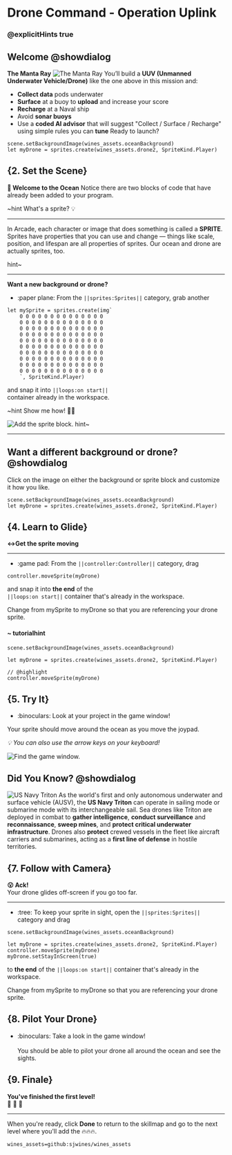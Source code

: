 # Drone Command - Operation Uplink
### @explicitHints true

## Welcome @showdialog
**The Manta Ray**
![The Manta Ray](https://raw.githubusercontent.com/sjwines/hourofai/master/assets/UUVMantaRay.png)
You’ll build a **UUV (Unmanned Underwater Vehicle/Drone)** like the one above in this mission and:
- **Collect data** pods underwater
- **Surface** at a buoy to **upload** and increase your score
- **Recharge** at a Naval ship
- Avoid **sonar buoys**
- Use a **coded AI advisor** that will suggest "Collect / Surface / Recharge" using simple rules you can **tune**
Ready to launch?

```template
scene.setBackgroundImage(wines_assets.oceanBackground)
let myDrone = sprites.create(wines_assets.drone2, SpriteKind.Player)
```

## {2. Set the Scene}
**🌊 Welcome to the Ocean**
Notice there are two blocks of code that have already been added to your program. 


~hint What's a sprite? 💡

---

In Arcade, each character or image that does something is called a **SPRITE**.
Sprites have properties that you can use and change — things like scale, position, and lifespan are all properties of sprites.
Our ocean and drone are actually sprites, too.

hint~

---

**Want a new background or drone?**

- :paper plane: From the ``||sprites:Sprites||`` category, grab another <br/>
```block
let mySprite = sprites.create(img`
    0 0 0 0 0 0 0 0 0 0 0 0 0 0
    0 0 0 0 0 0 0 0 0 0 0 0 0 0
    0 0 0 0 0 0 0 0 0 0 0 0 0 0
    0 0 0 0 0 0 0 0 0 0 0 0 0 0
    0 0 0 0 0 0 0 0 0 0 0 0 0 0
    0 0 0 0 0 0 0 0 0 0 0 0 0 0
    0 0 0 0 0 0 0 0 0 0 0 0 0 0
    0 0 0 0 0 0 0 0 0 0 0 0 0 0
    0 0 0 0 0 0 0 0 0 0 0 0 0 0
    0 0 0 0 0 0 0 0 0 0 0 0 0 0
    `, SpriteKind.Player)
```
and snap it into ``||loops:on start||`` <br/>
container already in the workspace.  <br/>

~hint Show me how! 🕵🏽

![Add the sprite block.](/static/skillmap/mole/add-sprite.gif "Add a sprite to your game.")
hint~

---

## Want a different background or drone? @showdialog
Click on the image on either the background or sprite block and customize it how you like. <br/>
```blocks
scene.setBackgroundImage(wines_assets.oceanBackground)
let myDrone = sprites.create(wines_assets.drone2, SpriteKind.Player)
```

## {4. Learn to Glide}

**↔Get the sprite moving**

---

- :game pad: From the ``||controller:Controller||`` category, drag <br/>
```block
controller.moveSprite(myDrone)
```
and snap it into **the end** of the <br/>
``||loops:on start||``
container that's already in the workspace. 

Change from mySprite to myDrone so that you are referencing your drone sprite.

#### ~ tutorialhint
```blocks
scene.setBackgroundImage(wines_assets.oceanBackground)

let myDrone = sprites.create(wines_assets.drone2, SpriteKind.Player)

// @highlight
controller.moveSprite(myDrone)
```

## {5. Try It}

- :binoculars: Look at your project in the game window!


Your sprite should move around the ocean as you move the joypad.

_💡 You can also use the arrow keys on your keyboard!_


![Find the game window.](/static/skillmap/forest/game.png "The game window is in the lower corner.")

## Did You Know? @showdialog
![US Navy Triton](https://raw.githubusercontent.com/sjwines/hourofai/master/assets/USNavyTriton.png)
As the world's first and only autonomous underwater and surface vehicle (AUSV), the **US Navy Triton** can operate in sailing mode or submarine mode with its interchangeable sail.
Sea drones like Triton are deployed in combat to **gather intelligence**, **conduct surveillance** and **reconnaissance**, **sweep mines**, and **protect critical underwater infrastructure**.
Drones also **protect** crewed vessels in the fleet like aircraft carriers and submarines, acting as a **first line of defense** in hostile territories.

## {7. Follow with Camera}

**😮 Ack!**<br/>
Your drone glides off-screen if you go too far.

---

- :tree:  To keep your sprite in sight, open the  ``||sprites:Sprites||`` category and drag <br/>

```blocks
scene.setBackgroundImage(wines_assets.oceanBackground)

let myDrone = sprites.create(wines_assets.drone2, SpriteKind.Player)
controller.moveSprite(myDrone)
myDrone.setStayInScreen(true)
```

to **the end** of the 
``||loops:on start||``
container that's already in the workspace. 

Change from mySprite to myDrone so that you are referencing your drone sprite.

## {8. Pilot Your Drone}

- :binoculars: Take a look in the game window! <br/><br/>
You should be able to pilot your drone all around the ocean and see the sights.



## {9. Finale}

**You've finished the first level!**<br/>
👏 👏 👏

---

When you're ready, click **Done** to return to the skillmap and go to the next level
where you'll add the 🔥🔥🔥.

```package
wines_assets=github:sjwines/wines_assets
```
